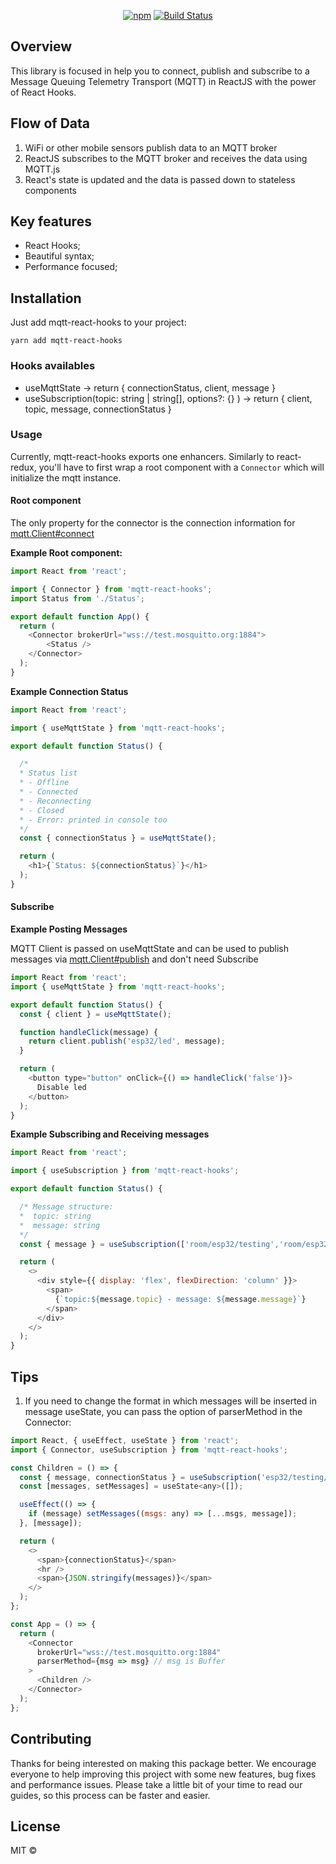<div align="center">

[![npm](https://img.shields.io/npm/v/mqtt-react-hooks?color=blue)](https://www.npmjs.com/package/@unform/core)<space><space>
[![Build Status](https://travis-ci.com/VictorHAS/mqtt-react-hooks.svg?branch=master&color=blue)](https://travis-ci.com/VictorHAS/mqtt-react-hooks)

</div>

## Overview

This library is focused in help you to connect, publish and subscribe to a Message Queuing Telemetry Transport (MQTT) in ReactJS with the power of React Hooks.

## Flow of Data
1. WiFi or other mobile sensors publish data to an MQTT broker
2. ReactJS subscribes to the MQTT broker and receives the data using MQTT.js
3. React's state is updated and the data is passed down to stateless components

## Key features
- React Hooks;
- Beautiful syntax;
- Performance focused;

## Installation

Just add mqtt-react-hooks to your project:

```
yarn add mqtt-react-hooks
```

### Hooks availables

- useMqttState -> return { connectionStatus, client, message }
- useSubscription(topic: string | string[], options?: {} ) -> return { client, topic, message, connectionStatus }

### Usage
Currently, mqtt-react-hooks exports one enhancers.
Similarly to react-redux, you'll have to first wrap a root component with a
```Connector``` which will initialize the mqtt instance.

#### Root component
The only property for the connector is the connection information for [mqtt.Client#connect](https://github.com/mqttjs/MQTT.js#connect)

**Example Root component:**
```js
import React from 'react';

import { Connector } from 'mqtt-react-hooks';
import Status from './Status';

export default function App() {
  return (
    <Connector brokerUrl="wss://test.mosquitto.org:1884">
        <Status />
    </Connector>
  );
}
```

**Example Connection Status**
```js
import React from 'react';

import { useMqttState } from 'mqtt-react-hooks';

export default function Status() {

  /*
  * Status list
  * - Offline
  * - Connected
  * - Reconnecting
  * - Closed
  * - Error: printed in console too
  */
  const { connectionStatus } = useMqttState();

  return (
    <h1>{`Status: ${connectionStatus}`}</h1>
  );
}
```

#### Subscribe
**Example Posting Messages**

MQTT Client is passed on useMqttState and can be used to publish messages via
[mqtt.Client#publish](https://github.com/mqttjs/MQTT.js#publish) and don't need Subscribe

```js
import React from 'react';
import { useMqttState } from 'mqtt-react-hooks';

export default function Status() {
  const { client } = useMqttState();

  function handleClick(message) {
    return client.publish('esp32/led', message);
  }

  return (
    <button type="button" onClick={() => handleClick('false')}>
      Disable led
    </button>
  );
}
```

**Example Subscribing and Receiving messages**
```js
import React from 'react';

import { useSubscription } from 'mqtt-react-hooks';

export default function Status() {

  /* Message structure:
  *  topic: string
  *  message: string
  */
  const { message } = useSubscription(['room/esp32/testing','room/esp32/light']);

  return (
    <>
      <div style={{ display: 'flex', flexDirection: 'column' }}>
        <span>
          {`topic:${message.topic} - message: ${message.message}`}
        </span>
      </div>
    </>
  );
}
```

## Tips

1. If you need to change the format in which messages will be inserted in message useState, you can pass the option of parserMethod in the Connector:
```js
import React, { useEffect, useState } from 'react';
import { Connector, useSubscription } from 'mqtt-react-hooks';

const Children = () => {
  const { message, connectionStatus } = useSubscription('esp32/testing/#');
  const [messages, setMessages] = useState<any>([]);

  useEffect(() => {
    if (message) setMessages((msgs: any) => [...msgs, message]);
  }, [message]);

  return (
    <>
      <span>{connectionStatus}</span>
      <hr />
      <span>{JSON.stringify(messages)}</span>
    </>
  );
};

const App = () => {
  return (
    <Connector
      brokerUrl="wss://test.mosquitto.org:1884"
      parserMethod={msg => msg} // msg is Buffer
    >
      <Children />
    </Connector>
  );
};

```


## Contributing

Thanks for being interested on making this package better. We encourage everyone to help improving this project with some new features, bug fixes and performance issues. Please take a little bit of your time to read our guides, so this process can be faster and easier.

## License

MIT ©
